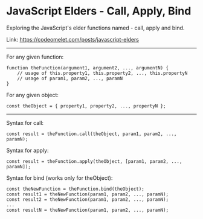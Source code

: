# JavaScript Elders - Call, Apply, Bind

Exploring the JavaScript's elder functions named - call, apply and bind.

Link: https://codeomelet.com/posts/javascript-elders

---

For any given function:
```
function theFunction(argument1, argument2, ..., argumentN) {
    // usage of this.property1, this.property2, ..., this.propertyN
    // usage of param1, param2, ..., paramN
}
```

For any given object:
```
const theObject = { property1, property2, ..., propertyN };
```

---

Syntax for call:
```
const result = theFunction.call(theObject, param1, param2, ..., paramN);
```

Syntax for apply:
```
const result = theFunction.apply(theObject, [param1, param2, ..., paramN]);
```

Syntax for bind (works only for theObject):
```
const theNewFunction = theFunction.bind(theObject);
const result1 = theNewFunction(param1, param2, ..., paramN);
const result2 = theNewFunction(param1, param2, ..., paramN);
...
const resultN = theNewFunction(param1, param2, ..., paramN);
```